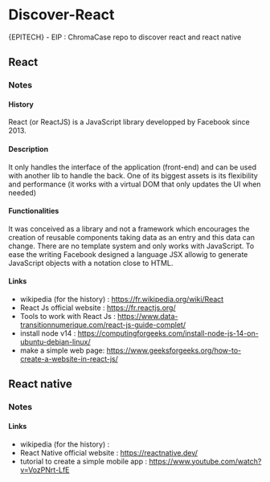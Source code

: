 # Discover-React
{EPITECH} - EIP : ChromaCase repo to discover react and react native

## React

### Notes

#### History
React (or ReactJS) is a JavaScript library developped by Facebook since 2013.

#### Description
It only handles the interface of the application (front-end) and can be used with another lib to handle the back.
One of its biggest assets is its flexibility and performance (it works with a virtual DOM that only updates the UI when needed)

#### Functionalities
It was conceived as a library and not a framework which encourages the creation of reusable components taking data as an entry and this data can change.
There are no template system and only works with JavaScript.
To ease the writing Facebook designed a language JSX allowig to generate JavaScript objects with a notation close to HTML.

#### Links
- wikipedia (for the history) : https://fr.wikipedia.org/wiki/React
- React Js official website : https://fr.reactjs.org/
- Tools to work with React Js : https://www.data-transitionnumerique.com/react-js-guide-complet/
- install node v14 : https://computingforgeeks.com/install-node-js-14-on-ubuntu-debian-linux/
- make a simple web page: https://www.geeksforgeeks.org/how-to-create-a-website-in-react-js/

## React native

### Notes



#### Links
- wikipedia (for the history) : 
- React Native official website : https://reactnative.dev/
- tutorial to create a simple mobile app : https://www.youtube.com/watch?v=VozPNrt-LfE